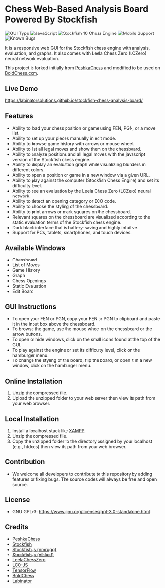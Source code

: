 # Chess Web-Based Analysis Board Powered By Stockfish

![GUI Type](https://img.shields.io/badge/Type-Web_GUI-orange)
![JavaScript](https://img.shields.io/badge/Language-JavaScript-yellow)
![Stockfish 10 Chess Engine](https://img.shields.io/badge/Stockfish_Chess_Engine-10-43AC6A)
![Mobile Support](https://img.shields.io/badge/Touch_Based_Device_Support-Yes-purple)
![Known Bugs](https://img.shields.io/badge/Known_Bugs-0-green)

It is a responsive web GUI for the Stockfish chess engine with analysis, evaluation, and graphs. It also comes with Leela Chess Zero (LCZero) neural network evaluation.

This project is forked initially from [PeshkaChess](https://github.com/hxim/PeshkaChess) and modified to be used on [BoldChess.com](https://boldchess.com/).


## Live Demo

https://labinatorsolutions.github.io/stockfish-chess-analysis-board/


## Features

- Ability to load your chess position or game using FEN, PGN, or a move list.
- Ability to set up your pieces manually in edit mode.
- Ability to browse game history with arrows or mouse wheel.
- Ability to list all legal moves and show them on the chessboard.
- Ability to analyze positions and all legal moves with the javascript version of the Stockfish chess engine.
- Ability to display an evaluation graph while visualizing blunders in different colors.
- Ability to open a position or game in a new window via a given URL.
- Ability to play against the computer (Stockfish Chess Engine) and set its difficulty level.
- Ability to see an evaluation by the Leela Chess Zero (LCZero) neural network.
- Ability to detect an opening category or ECO code.
- Ability to choose the styling of the chessboard.
- Ability to print arrows or mark squares on the chessboard.
- Relevant squares on the chessboard are visualized according to the static evaluation terms of the Stockfish chess engine.
- Dark black interface that is battery-saving and highly intuitive.
- Support for PCs, tablets, smartphones, and touch devices.


## Available Windows

- Chessboard
- List of Moves
- Game History
- Graph
- Chess Openings
- Static Evaluation
- Edit Board


## GUI Instructions

- To open your FEN or PGN, copy your FEN or PGN to clipboard and paste it in the input box above the chessboard.
- To browse the game, use the mouse wheel on the chessboard or the arrow buttons.
- To open or hide windows, click on the small icons found at the top of the GUI.
- To play against the engine or set its difficulty level, click on the hamburger menu.
- To change the styling of the board, flip the board, or open it in a new window, click on the hamburger menu. 


## Online Installation

1. Unzip the compressed file.
2. Upload the unzipped folder to your web server then view its path from your web browser.


## Local Installation

1. Install a localhost stack like [XAMPP](https://www.apachefriends.org/index.html).
2. Unzip the compressed file.
3. Copy the unzipped folder to the directory assigned by your localhost (e.g., htdocs) then view its path from your web browser.


## Contribution

- We welcome all developers to contribute to this repository by adding features or fixing bugs. The source codes will always be free and open source.


## License

- GNU GPLv3: https://www.gnu.org/licenses/gpl-3.0-standalone.html


## Credits

- [PeshkaChess](https://github.com/hxim/PeshkaChess)
- [Stockfish](https://github.com/mcostalba/Stockfish)
- [Stockfish.js (nmrugg)](https://github.com/nmrugg/stockfish.js)
- [Stockfish.js (niklasf)](https://github.com/niklasf/stockfish.js)
- [LeelaChessZero](https://github.com/LeelaChessZero)
- [LC0-JS](https://github.com/frpays/lc0-js)
- [TensorFlow](https://github.com/tensorflow/tensorflow)
- [BoldChess](https://boldchess.com/)
- [Labinator](https://labinator.com/)
